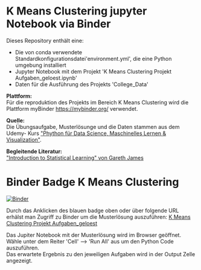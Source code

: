 # K Means Clustering jupyter Notebook via Binder

Dieses Repository enthält eine:
<ul>
  <li> Die von conda verwendete Standardkonfigurationsdatei'environment.yml', die eine Python umgebung installiert</li>
  <li> Jupyter Notebook mit dem Projekt  'K Means Clustering Projekt  Aufgaben_geloest.ipynb'</li>
  <li> Daten für die Ausführung des Projekts 'College_Data' </li>
 </ul>
 
<b>Plattform:</b>\
Für die reproduktion des Projekts im Bereich K Means Clustering wird die Plattform myBinder <a href = "https://mybinder.org">https://mybinder.org/</a> verwendet.
 
 <b>Quelle:</b>\
Die Übungsaufgabe, Musterlösunge und die Daten stammen aus dem Udemy- Kurs <a href = "https://www.udemy.com/course/python-data-science-machine-learning/learn/lecture/7758146#overview">"Phython für Data Science, Maschinelles Lernen & Visualization"</a>.
  
<b>Begleitende Literatur:</b>\
<a href = http://faculty.marshall.usc.edu/gareth-james/ISL/ISLR%20Seventh%20Printing.pdf>"Introduction to Statistical Learning" von Gareth James</a>

# Binder Badge K Means Clustering

[![Binder](https://mybinder.org/badge_logo.svg)](https://mybinder.org/v2/gh/katjanein91/K-Means-Clustering/master?filepath=K%20Means%20Clustering%20Projekt%20Aufgaben_geloest.ipynb)

Durch das Anklicken des blauen badge oben oder über folgende URL erhälst man Zugriff zu Binder um die Musterlösung auszuführen:
<a href = "https://mybinder.org/badge_logo.svg)](https://mybinder.org/v2/gh/katjanein91/K-Means-Clustering/master?filepath=K%20Means%20Clustering%20Projekt%20Aufgaben_geloest.ipynb"> K Means Clustering Projekt Aufgaben_geloest </a>

Das Jupiter Notebook mit der Musterlösung wird im Browser geöffnet.\
Wähle unter dem Reiter 'Cell' --> 'Run All' aus um den Python Code auszuführen.\
Das erwartete Ergebnis zu den jeweiligen Aufgaben wird in der Output Zelle angezeigt.

